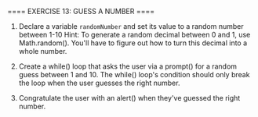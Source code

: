 ==== EXERCISE 13: GUESS A NUMBER ====

1. Declare a variable `randomNumber` and set its value to a random number between 1-10
  Hint: To generate a random decimal between 0 and 1, use Math.random(). You'll have to figure out how to turn this decimal into a whole number.

2. Create a while() loop that asks the user via a prompt() for a random guess between 1 and 10. The while() loop's condition should only break the loop when the user guesses the right number.

3. Congratulate the user with an alert() when they've guessed the right number.
